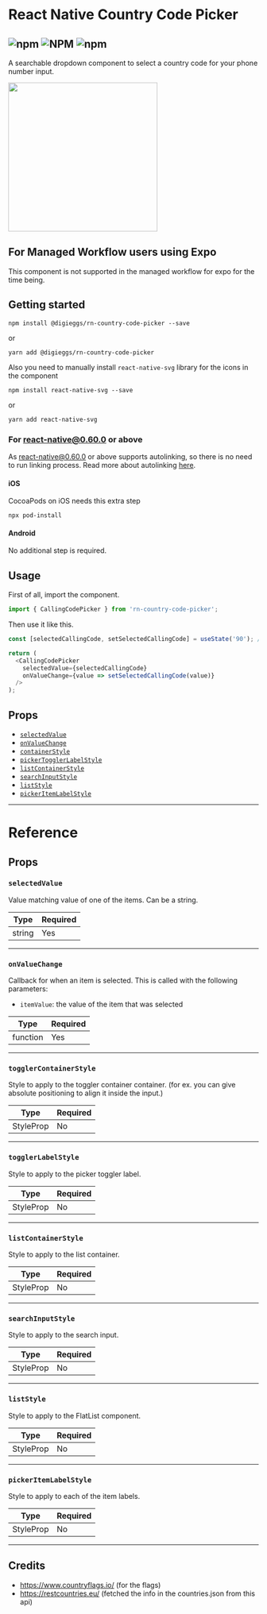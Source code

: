 # React Native Country Code Picker

## ![npm](https://img.shields.io/npm/v/@digieggs/rn-country-code-picker?color=%23CC3534&style=for-the-badge) ![NPM](https://img.shields.io/npm/l/@digieggs/rn-country-code-picker?style=for-the-badge) ![npm](https://img.shields.io/npm/dw/@digieggs/rn-country-code-picker?style=for-the-badge)

A searchable dropdown component to select a country code for your phone number input.

<img src="https://github.com/DIGIEGGS/rn-country-code-picker/blob/main/src/screenshot/picker.gif?raw=true" width="300">

## For Managed Workflow users using Expo

This component is not supported in the managed workflow for expo for the time being.

## Getting started

`npm install @digieggs/rn-country-code-picker --save`

or

`yarn add @digieggs/rn-country-code-picker`

Also you need to manually install `react-native-svg` library for the icons in the component

`npm install react-native-svg --save`

or

`yarn add react-native-svg`

### For react-native@0.60.0 or above

As [react-native@0.60.0](https://reactnative.dev/blog/2019/07/03/version-60) or above supports autolinking, so there is no need to run linking process.
Read more about autolinking [here](https://github.com/react-native-picker/cli/blob/master/docs/autolinking.md).

#### iOS

CocoaPods on iOS needs this extra step

```
npx pod-install
```

#### Android

No additional step is required.

## Usage

First of all, import the component.

```javascript
import { CallingCodePicker } from 'rn-country-code-picker';
```

Then use it like this.

```javascript
const [selectedCallingCode, setSelectedCallingCode] = useState('90'); // Give it a default value to show an initial flag and a code

return (
  <CallingCodePicker
    selectedValue={selectedCallingCode}
    onValueChange={value => setSelectedCallingCode(value)}
  />
);
```

## Props

- [`selectedValue`](#selectedValue)
- [`onValueChange`](#onValueChange)
- [`containerStyle`](#containerStyle)
- [`pickerTogglerLabelStyle`](#pickerTogglerLabelStyle)
- [`listContainerStyle`](#listContainerStyle)
- [`searchInputStyle`](#searchInputStyle)
- [`listStyle`](#listStyle)
- [`pickerItemLabelStyle`](#pickerItemLabelStyle)

---

# Reference

## Props

### `selectedValue`

Value matching value of one of the items. Can be a string.

| Type   | Required |
| ------ | -------- |
| string | Yes      |

---

### `onValueChange`

Callback for when an item is selected. This is called with the following parameters:

- `itemValue`: the value of the item that was selected

| Type     | Required |
| -------- | -------- |
| function | Yes      |

---

### `togglerContainerStyle`

Style to apply to the toggler container container. (for ex. you can give absolute positioning to align it inside the input.)

| Type      | Required |
| --------- | -------- |
| StyleProp | No       |

---

### `togglerLabelStyle`

Style to apply to the picker toggler label.

| Type      | Required |
| --------- | -------- |
| StyleProp | No       |

---

### `listContainerStyle`

Style to apply to the list container.

| Type      | Required |
| --------- | -------- |
| StyleProp | No       |

---

### `searchInputStyle`

Style to apply to the search input.

| Type      | Required |
| --------- | -------- |
| StyleProp | No       |

---

### `listStyle`

Style to apply to the FlatList component.

| Type      | Required |
| --------- | -------- |
| StyleProp | No       |

---

### `pickerItemLabelStyle`

Style to apply to each of the item labels.

| Type      | Required |
| --------- | -------- |
| StyleProp | No       |

---

## Credits

- https://www.countryflags.io/ (for the flags)
- https://restcountries.eu/ (fetched the info in the countries.json from this api)
